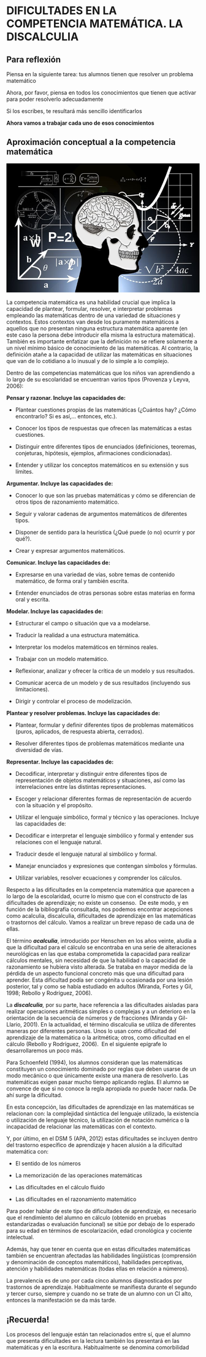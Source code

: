 # DIFICULTADES EN LA COMPETENCIA MATEMÁTICA. LA DISCALCULIA

## **Para reflexión**

Piensa en la siguiente tarea: tus alumnos tienen que resolver un problema matemático

Ahora, por favor, piensa en todos los conocimientos que tienen que activar para poder resolverlo adecuadamente

Si los escribes, te resultará más sencillo identificarlos

**Ahora vamos a trabajar cada uno de esos conocimientos**

## **Aproximación conceptual a la competencia matemática**


![cerebro y ecuaciones matemáticas. Imagen tomada de Pixabay](img/skull-and-crossbones-1739995__480.jpg)


La competencia matemática es una habilidad crucial que implica la capacidad de plantear, formular, resolver, e interpretar problemas empleando las matemáticas dentro de una variedad de situaciones y contextos. Estos contextos van desde los puramente matemáticos a aquellos que no presentan ninguna estructura matemática aparente (en este caso la persona debe introducir ella misma la estructura matemática). También es importante enfatizar que la definición no se refiere solamente a un nivel mínimo básico de conocimiento de las matemáticas. Al contrario, la definición atañe a la capacidad de utilizar las matemáticas en situaciones que van de lo cotidiano a lo inusual y de lo simple a lo complejo.

Dentro de las competencias matemáticas que los niños van aprendiendo a lo largo de su escolaridad se encuentran varios tipos (Provenza y Leyva, 2006):  

**Pensar y razonar. Incluye las capacidades de:**

*   Plantear cuestiones propias de las matemáticas (¿Cuántos hay? ¿Cómo encontrarlo? Si es así,… entonces, etc.).
    
*   Conocer los tipos de respuestas que ofrecen las matemáticas a estas cuestiones.
    
*   Distinguir entre diferentes tipos de enunciados (definiciones, teoremas, conjeturas, hipótesis, ejemplos, afirmaciones condicionadas).
    
*   Entender y utilizar los conceptos matemáticos en su extensión y sus límites.  
      
    

**Argumentar. Incluye las capacidades de:**

*   Conocer lo que son las pruebas matemáticas y cómo se diferencian de otros tipos de razonamiento matemático.
    
*   Seguir y valorar cadenas de argumentos matemáticos de diferentes tipos.
    
*   Disponer de sentido para la heurística (¿Qué puede (o no) ocurrir y por qué?).
    
*   Crear y expresar argumentos matemáticos.  
      
    

**Comunicar. Incluye las capacidades de:**

*   Expresarse en una variedad de vías, sobre temas de contenido matemático, de forma oral y también escrita.
    
*   Entender enunciados de otras personas sobre estas materias en forma oral y escrita.
    

**Modelar. Incluye las capacidades de:**

*   Estructurar el campo o situación que va a modelarse.
    
*   Traducir la realidad a una estructura matemática.
    
*   Interpretar los modelos matemáticos en términos reales.
    
*   Trabajar con un modelo matemático.
    
*   Reflexionar, analizar y ofrecer la crítica de un modelo y sus resultados.
    
*   Comunicar acerca de un modelo y de sus resultados (incluyendo sus limitaciones).
    
*   Dirigir y controlar el proceso de modelización.
    

**Plantear y resolver problemas. Incluye las capacidades de:**

*   Plantear, formular y definir diferentes tipos de problemas matemáticos (puros, aplicados, de respuesta abierta, cerrados).
    
*   Resolver diferentes tipos de problemas matemáticos mediante una diversidad de vías.
    

**Representar. Incluye las capacidades de:**

*   Decodificar, interpretar y distinguir entre diferentes tipos de representación de objetos matemáticos y situaciones, así como las interrelaciones entre las distintas representaciones.
    
*   Escoger y relacionar diferentes formas de representación de acuerdo con la situación y el propósito.
    
*   Utilizar el lenguaje simbólico, formal y técnico y las operaciones. Incluye las capacidades de:
    
*   Decodificar e interpretar el lenguaje simbólico y formal y entender sus relaciones con el lenguaje natural.
    
*   Traducir desde el lenguaje natural al simbólico y formal.
    
*   Manejar enunciados y expresiones que contengan símbolos y fórmulas.
    
*   Utilizar variables, resolver ecuaciones y comprender los cálculos.
    

Respecto a las dificultades en la competencia matemática que aparecen a lo largo de la escolaridad, ocurre lo mismo que con el constructo de las dificultades de aprendizaje; no existe un consenso.  De este modo, y en función de la bibliografía consultada, nos podemos encontrar acepciones como acalculia, discalculia, dificultades de aprendizaje en las matemáticas o trastornos del cálculo. Vamos a realizar un breve repaso de cada una de ellas.

El término **_acalculia_**, introducido por Henschen en los años veinte, aludía a que la dificultad para el cálculo se encontraba en una serie de alteraciones neurológicas en las que estaba comprometida la capacidad para realizar cálculos mentales, sin necesidad de que la habilidad o la capacidad de razonamiento se hubiera visto alterada. Se trataba en mayor medida de la pérdida de un aspecto funcional concreto más que una dificultad para aprender. Esta dificultad podía ser congénita u ocasionada por una lesión posterior, tal y como se había estudiado en adultos (Miranda, Fortes y Gil, 1998; Rebollo y Rodríguez, 2006).

La _**discalculia**,_ por su parte, hace referencia a las dificultades aisladas para realizar operaciones aritméticas simples o complejas y a un deterioro en la orientación de la secuencia de números y de fracciones (Miranda y Gil-Llario, 2001). En la actualidad, el término discalculia se utiliza de diferentes maneras por diferentes personas. Unos lo usan como dificultad del aprendizaje de la matemática o la aritmética; otros, como dificultad en el cálculo (Rebollo y Rodríguez, 2006).  En el siguiente epígrafe lo desarrollaremos un poco más.

Para Schoenfeld (1994), los alumnos consideran que las matemáticas constituyen un conocimiento dominado por reglas que deben usarse de un modo mecánico o que únicamente existe una manera de resolverlo. Las matemáticas exigen pasar mucho tiempo aplicando reglas. El alumno se convence de que si no conoce la regla apropiada no puede hacer nada. De ahí surge la dificultad.

En esta concepción, las dificultades de aprendizaje en las matemáticas se relacionan con: la complejidad sintáctica del lenguaje utilizado, la existencia o utilización de lenguaje técnico, la utilización de notación numérica o la incapacidad de relacionar las matemáticas con el contexto.

Y, por último, en el DSM 5 (APA, 2012) estas dificultades se incluyen dentro del trastorno específico de aprendizaje y hacen alusión a la dificultad matemática con:

*   El sentido de los números
    
*   La memorización de las operaciones matemáticas
    
*   Las dificultades en el cálculo fluido
    
*   Las dificultades en el razonamiento matemático
    

Para poder hablar de este tipo de dificultades de aprendizaje, es necesario que el rendimiento del alumno en cálculo (obtenido en pruebas estandarizadas o evaluación funcional) se sitúe por debajo de lo esperado para su edad en términos de escolarización, edad cronológica y cociente intelectual.

Además, hay que tener en cuenta que en estas dificultades matemáticas también se encuentran afectadas las habilidades lingüísticas (comprensión y denominación de conceptos matemáticos), habilidades perceptivas, atención y habilidades matemáticas (todas ellas en relación a números).

La prevalencia es de uno por cada cinco alumnos diagnosticados por trastornos de aprendizaje. Habitualmente se manifiesta durante el segundo y tercer curso, siempre y cuando no se trate de un alumno con un CI alto, entonces la manifestación se da más tarde.


## ¡Recuerda!

Los procesos del lenguaje están tan relacionados entre sí, que el alumno que presenta dificultades en la lectura también los presentará en las matemáticas y en la escritura. Habitualmente se denomina comorbilidad